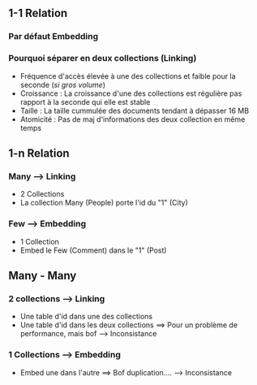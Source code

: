 ## 1-1 Relation
### Par défaut __Embedding__
### Pourquoi séparer en deux collections (__Linking__)
* Fréquence d'accès élevée à une des collections et faible pour la seconde (_si gros volume_)
* Croissance : La croissance d'une des collections est régulière pas rapport à la seconde qui elle est stable
* Taille : La taille cummulée des documents tendant à dépasser 16 MB
* Atomicité : Pas de maj d'informations des deux collection en même temps

## 1-n Relation
### Many --> __Linking__
* 2 Collections
* La collection Many (People) porte l'id du "1" (City) 
### Few --> __Embedding__
* 1 Collection
* Embed le Few (Comment) dans le "1" (Post)

## Many - Many
### 2 collections --> __Linking__
* Une table d'id dans une des collections 
* Une table d'id dans les deux collections ==> Pour un problème de performance, mais bof --> Inconsistance

### 1 Collections --> __Embedding__
* Embed une dans l'autre ==> Bof duplication.... --> Inconsistance
